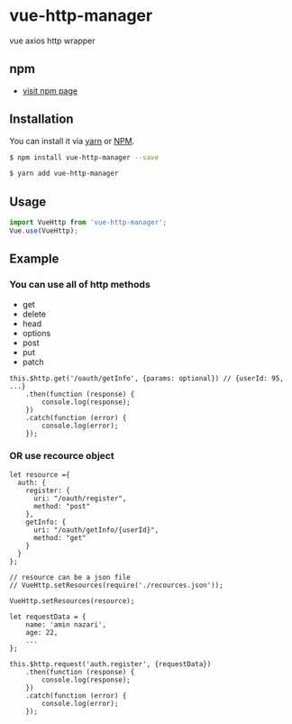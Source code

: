 # vue-http-manager
vue axios http wrapper


## npm

- [visit npm page](https://www.npmjs.com/package/vue-http-manager)


## Installation

You can install it via [yarn](https://yarnpkg.com/) or [NPM](http://npmjs.org/).

```bash
$ npm install vue-http-manager --save

$ yarn add vue-http-manager
```

## Usage
```js
import VueHttp from 'vue-http-manager';
Vue.use(VueHttp);
```

## Example


### You can use all of http methods
- get
- delete
- head
- options
- post
- put
- patch

```
this.$http.get('/oauth/getInfo', {params: optional}) // {userId: 95, ...} 
    .then(function (response) {
        console.log(response);  
    })
    .catch(function (error) {
        console.log(error);
    });
```
    
    
### OR use recource object

```
let resource ={
  auth: {
    register: {
      uri: "/oauth/register",
      method: "post"
    },
    getInfo: {
      uri: "/oauth/getInfo/{userId}",
      method: "get"
    }
  }
};

// resource can be a json file
// VueHttp.setResources(require('./recources.json'));

VueHttp.setResources(resource);

let requestData = {
    name: 'amin nazari',
    age: 22,
    ...
};

this.$http.request('auth.register', {requestData})
    .then(function (response) {
        console.log(response);  
    })
    .catch(function (error) {
        console.log(error);
    });
```
